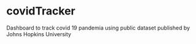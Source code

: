 # covidTracker
Dashboard to track covid 19 pandemia using public dataset published by Johns Hopkins University
